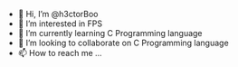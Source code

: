 - 👋 Hi, I’m @h3ctorBoo
- 👀 I’m interested in FPS
- 🌱 I’m currently learning C Programming language
- 💞️ I’m looking to collaborate on C Programming language
- 📫 How to reach me ...

<!---
h3ctorBoo/h3ctorBoo is a ✨ special ✨ repository because its `README.md` (this file) appears on your GitHub profile.
You can click the Preview link to take a look at your changes.
--->
